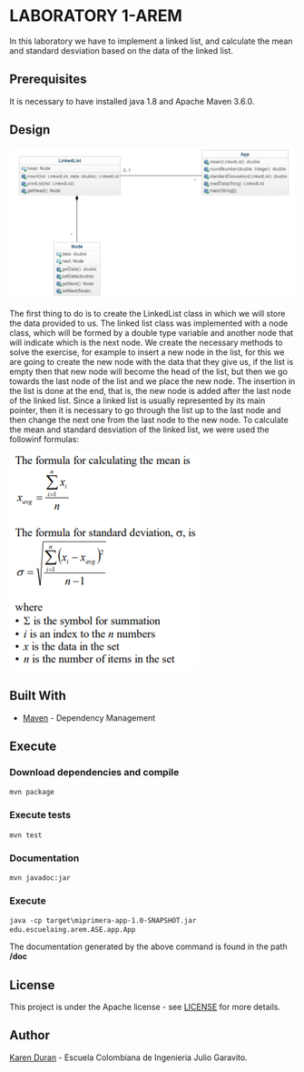 # LABORATORY 1-AREM

In this laboratory we have to implement a linked list, and calculate the mean and standard desviation based on the data of the linked list.

## Prerequisites

It is necessary to have installed java 1.8 and Apache Maven 3.6.0.

## Design

![](https://github.com/k26duran/LAB01-AREM/blob/master/img/modelo.PNG)

The first thing to do is to create the LinkedList class in which we will store the data provided to us. The linked list class was implemented with a node class, which will be formed by a double type variable and another node that will indicate which is the next node.
We create the necessary methods to solve the exercise, for example to insert a new node in the list, for this we are going to create the new node with the data that they give us, if the list is empty then that new node will become the head of the list, but then we go towards the last node of the list and we place the new node.
The insertion in the list is done at the end, that is, the new node is added after the last node of the linked list. Since a linked list is usually represented by its main pointer, then it is necessary to go through the list up to the last node and then change the next one from the last node to the new node.
To calculate the mean and standard desviation of the linked list, we were used the followinf formulas:

![](https://github.com/k26duran/LAB01-AREM/blob/master/img/formulas.PNG)

## Built With
* [Maven](https://maven.apache.org/) - Dependency Management

## Execute
### Download dependencies and compile
```
mvn package
```
### Execute tests
```
mvn test
```
### Documentation
```
mvn javadoc:jar
```
### Execute
```
java -cp target\miprimera-app-1.0-SNAPSHOT.jar edu.escuelaing.arem.ASE.app.App
```
The documentation generated by the above command is found in the path **/doc**

## License

This project is under the Apache license - see [LICENSE](LICENSE.md) for more details.

## Author

[Karen Duran](https://github.com/k26duran) - Escuela Colombiana de Ingenieria Julio Garavito.